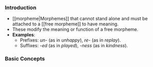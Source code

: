 ### Introduction
- [[morpheme|Morphemes]] that cannot stand alone and must be attached to a [[free morpheme]] to have meaning.
- These modify the meaning or function of a free morpheme.
- **Examples**:
	- Prefixes: _un-_ (as in _unhappy_), _re-_ (as in _replay_).
	- Suffixes: _-ed_ (as in _played_), _-ness_ (as in _kindness_).



### Basic Concepts
